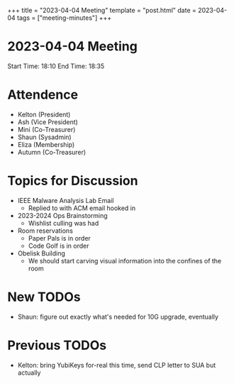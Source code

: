 +++
title = "2023-04-04 Meeting"
template = "post.html"
date = 2023-04-04
tags = ["meeting-minutes"]
+++
# 2023-04-04 Meeting

Start Time: 18:10
End Time: 18:35

# Attendence
- Kelton (President)
- Ash (Vice President)
- Mini (Co-Treasurer)
- Shaun (Sysadmin)
- Eliza (Membership)
- Autumn (Co-Treasurer)

# Topics for Discussion

- IEEE Malware Analysis Lab Email
  - Replied to with ACM email hooked in
- 2023-2024 Ops Brainstorming
  - Wishlist culling was had
- Room reservations
  - Paper Pals is in order
  - Code Golf is in order
- Obelisk Building
  - We should start carving visual information into the confines of the room

# New TODOs

- Shaun: figure out exactly what's needed for 10G upgrade, eventually

# Previous TODOs

- Kelton: bring YubiKeys for-real this time, send CLP letter to SUA but actually 
